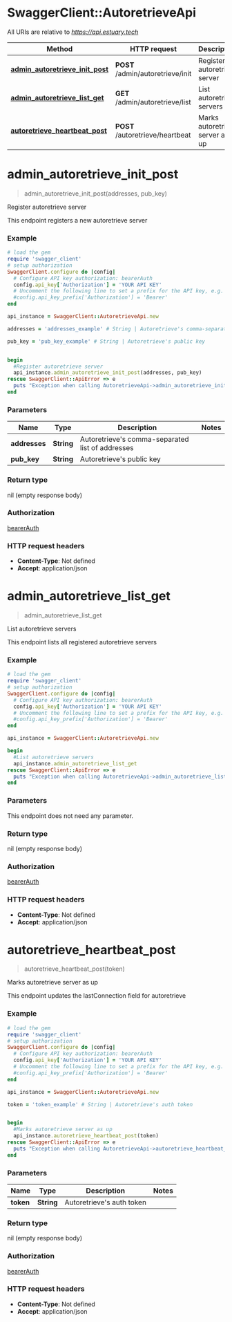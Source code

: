 # SwaggerClient::AutoretrieveApi

All URIs are relative to *https://api.estuary.tech*

Method | HTTP request | Description
------------- | ------------- | -------------
[**admin_autoretrieve_init_post**](AutoretrieveApi.md#admin_autoretrieve_init_post) | **POST** /admin/autoretrieve/init | Register autoretrieve server
[**admin_autoretrieve_list_get**](AutoretrieveApi.md#admin_autoretrieve_list_get) | **GET** /admin/autoretrieve/list | List autoretrieve servers
[**autoretrieve_heartbeat_post**](AutoretrieveApi.md#autoretrieve_heartbeat_post) | **POST** /autoretrieve/heartbeat | Marks autoretrieve server as up


# **admin_autoretrieve_init_post**
> admin_autoretrieve_init_post(addresses, pub_key)

Register autoretrieve server

This endpoint registers a new autoretrieve server

### Example
```ruby
# load the gem
require 'swagger_client'
# setup authorization
SwaggerClient.configure do |config|
  # Configure API key authorization: bearerAuth
  config.api_key['Authorization'] = 'YOUR API KEY'
  # Uncomment the following line to set a prefix for the API key, e.g. 'Bearer' (defaults to nil)
  #config.api_key_prefix['Authorization'] = 'Bearer'
end

api_instance = SwaggerClient::AutoretrieveApi.new

addresses = 'addresses_example' # String | Autoretrieve's comma-separated list of addresses

pub_key = 'pub_key_example' # String | Autoretrieve's public key


begin
  #Register autoretrieve server
  api_instance.admin_autoretrieve_init_post(addresses, pub_key)
rescue SwaggerClient::ApiError => e
  puts "Exception when calling AutoretrieveApi->admin_autoretrieve_init_post: #{e}"
end
```

### Parameters

Name | Type | Description  | Notes
------------- | ------------- | ------------- | -------------
 **addresses** | **String**| Autoretrieve&#39;s comma-separated list of addresses | 
 **pub_key** | **String**| Autoretrieve&#39;s public key | 

### Return type

nil (empty response body)

### Authorization

[bearerAuth](../README.md#bearerAuth)

### HTTP request headers

 - **Content-Type**: Not defined
 - **Accept**: application/json



# **admin_autoretrieve_list_get**
> admin_autoretrieve_list_get

List autoretrieve servers

This endpoint lists all registered autoretrieve servers

### Example
```ruby
# load the gem
require 'swagger_client'
# setup authorization
SwaggerClient.configure do |config|
  # Configure API key authorization: bearerAuth
  config.api_key['Authorization'] = 'YOUR API KEY'
  # Uncomment the following line to set a prefix for the API key, e.g. 'Bearer' (defaults to nil)
  #config.api_key_prefix['Authorization'] = 'Bearer'
end

api_instance = SwaggerClient::AutoretrieveApi.new

begin
  #List autoretrieve servers
  api_instance.admin_autoretrieve_list_get
rescue SwaggerClient::ApiError => e
  puts "Exception when calling AutoretrieveApi->admin_autoretrieve_list_get: #{e}"
end
```

### Parameters
This endpoint does not need any parameter.

### Return type

nil (empty response body)

### Authorization

[bearerAuth](../README.md#bearerAuth)

### HTTP request headers

 - **Content-Type**: Not defined
 - **Accept**: application/json



# **autoretrieve_heartbeat_post**
> autoretrieve_heartbeat_post(token)

Marks autoretrieve server as up

This endpoint updates the lastConnection field for autoretrieve

### Example
```ruby
# load the gem
require 'swagger_client'
# setup authorization
SwaggerClient.configure do |config|
  # Configure API key authorization: bearerAuth
  config.api_key['Authorization'] = 'YOUR API KEY'
  # Uncomment the following line to set a prefix for the API key, e.g. 'Bearer' (defaults to nil)
  #config.api_key_prefix['Authorization'] = 'Bearer'
end

api_instance = SwaggerClient::AutoretrieveApi.new

token = 'token_example' # String | Autoretrieve's auth token


begin
  #Marks autoretrieve server as up
  api_instance.autoretrieve_heartbeat_post(token)
rescue SwaggerClient::ApiError => e
  puts "Exception when calling AutoretrieveApi->autoretrieve_heartbeat_post: #{e}"
end
```

### Parameters

Name | Type | Description  | Notes
------------- | ------------- | ------------- | -------------
 **token** | **String**| Autoretrieve&#39;s auth token | 

### Return type

nil (empty response body)

### Authorization

[bearerAuth](../README.md#bearerAuth)

### HTTP request headers

 - **Content-Type**: Not defined
 - **Accept**: application/json



